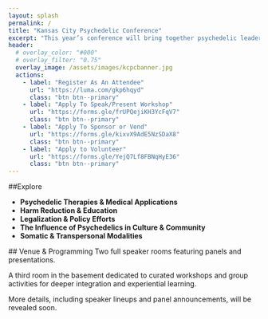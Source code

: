 ```yaml
---
layout: splash 
permalink: /
title: "Kansas City Psychedelic Conference"
excerpt: "​This year’s conference will bring together psychedelic leaders, practitioners, and advocates from across the nation as well as voices from the Kansas City community."
header:
  # overlay_color: "#000"
  # overlay_filter: "0.75"
  overlay_image: /assets/images/kcpcbanner.jpg
  actions:
    - label: "Register As An Attendee"
      url: "https://luma.com/gkp6hqyd"
      class: "btn btn--primary"
    - label: "Apply To Speak/Present Workshop"
      url: "https://forms.gle/frUPQejiKH3YcFqV7"
      class: "btn btn--primary"
    - label: "Apply To Sponsor or Vend"
      url: "https://forms.gle/kixvX9AdE5NzSDaX8"
      class: "btn btn--primary"
    - label: "Apply to Volunteer"
      url: "https://forms.gle/YejQ7Lf8FBNqHyE36"
      class: "btn btn--primary"
---
```

##Explore

- **Psychedelic Therapies & Medical Applications**
- **Harm Reduction & Education**
- **Legalization & Policy Efforts**
- **The Influence of Psychedelics in Culture & Community**
- **​Somatic & Transpersonal Modalities**

​## Venue & Programming
​Two full speaker rooms featuring panels and presentations.

​A third room in the basement dedicated to curated workshops and group activities for deeper integration and experiential learning.

​More details, including speaker lineups and panel announcements, will be revealed soon.